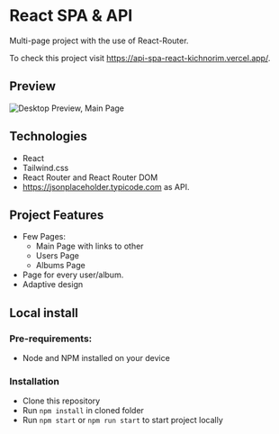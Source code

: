# React SPA & API

Multi-page project with the use of React-Router.

To check this project visit https://api-spa-react-kichnorim.vercel.app/.

## Preview

![Desktop Preview, Main Page](./public/preview_gif.gif "Main Page")

## Technologies

- React
- Tailwind.css
- React Router and React Router DOM 
- https://jsonplaceholder.typicode.com as API.

## Project Features

- Few Pages:
  - Main Page with links to other
  - Users Page
  - Albums Page
- Page for every user/album.
- Adaptive design

## Local install

### Pre-requirements:

- Node and NPM installed on your device

### Installation

- Clone this repository
- Run `npm install` in cloned folder
- Run `npm start` or `npm run start` to start project locally